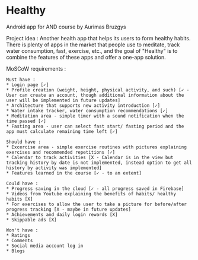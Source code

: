 # Healthy
Android app for AND course by Aurimas Bruzgys 


Project idea : 
Another health app that helps its users to form healthy habits.
There is plenty of apps in the market that people use to meditate, track water consumption, fast, exercise, etc.,
and the goal of "Healthy" is to combine the features of these apps and offer a one-app solution. 


MoSCoW requirements :

    Must have :    
    * Login page [✓]
    * Profile creation (weight, height, physical activity, and such) [✓ - User can create an account, though additional information about the user will be implemented in future updates]
    * Architecture that supports new activity introduction [✓]
    * Water intake tracker, water consumption recommendations [✓]
    * Meditation area - simple timer with a sound notification when the time passed [✓]
    * Fasting area - user can select fast start/ fasting period and the app must calculate remaining time left [✓]
    
    Should have :    
    * Excercise area - simple exercise routines with pictures explaining exercises and recommended repetitions [✓]
    * Calendar to track activities [X - Calendar is in the view but tracking history by date is not implemented, instead option to get all history by activity was implemented]
    * Features learned in the course [✓ - to an extent]
    
    Could have : 
    * Progress saving in the cloud [✓ - all progress saved in Firebase]
    * Videos from Youtube explaining the benefits of habits/ healthy habits [X]
    * For exercises to allow the user to take a picture for before/after progress tracking [X - maybe in future updates]
    * Achievements and daily login rewards [X]
    * Skippable ads [X]
    
    Won't have :    
    * Ratings
    * Comments 
    * Social media account log in
    * Blogs
    
